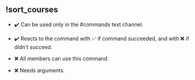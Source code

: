 ## !sort_courses

- :heavy_check_mark: Can be used only in the #commands text channel.
- :heavy_check_mark: Reacts to the command with ✅ if command succeeded, and with ❌ if didn't succeed.

- :x: All members can use this command.
- :x: Needs arguments.